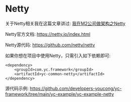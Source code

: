 # Netty

关于Netty相关我在这篇文章讲过:
[我在M2公司做架构之Netty](https://youcongtech.com/2021/10/31/%E6%88%91%E5%9C%A8M2%E5%85%AC%E5%8F%B8%E5%81%9A%E6%9E%B6%E6%9E%84%E4%B9%8BNetty/)

Netty官方文档:
https://netty.io/index.html

Netty源代码:
https://github.com/netty/netty

如果你想在项目中使用Netty，只需引入如下依赖即可:
```
<dependency>
    <groupId>com.yc.framework</groupId>
    <artifactId>yc-common-netty</artifactId>
</dependency>
```

源代码示例:
https://github.com/developers-youcong/yc-framework/tree/main/yc-example/yc-example-netty